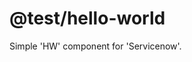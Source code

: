@test/hello-world
===============================================

Simple 'HW' component for 'Servicenow'.
